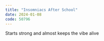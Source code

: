 ```yaml
---
title: "Insomniacs After School"
date: 2024-01-08
code: 50796
---
```

Starts strong and almost keeps the vibe alive